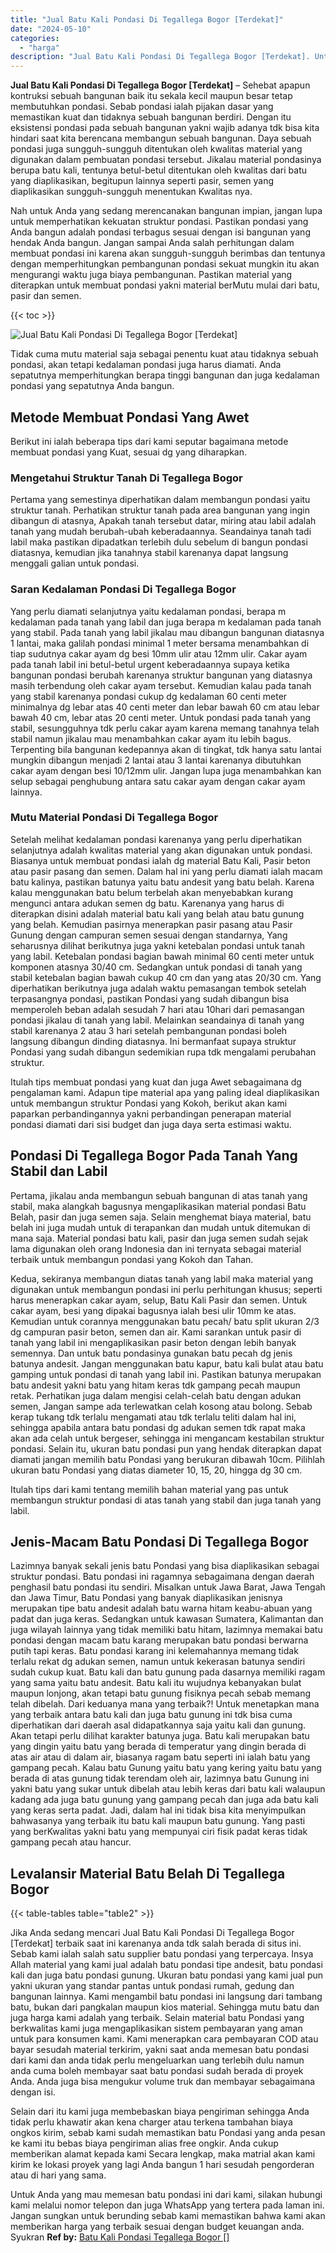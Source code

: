 ```yaml
---
title: "Jual Batu Kali Pondasi Di Tegallega Bogor [Terdekat]"
date: "2024-05-10"
categories: 
  - "harga"
description: "Jual Batu Kali Pondasi Di Tegallega Bogor [Terdekat]. Untuk Anda yang mau memesan batu pondasi ini dari kami, silakan hubungi kami melalui nomor telepon dan..."
---
```


**Jual Batu Kali Pondasi Di Tegallega Bogor \[Terdekat\]** – Sehebat apapun kontruksi sebuah bangunan baik itu sekala kecil maupun besar tetap membutuhkan pondasi. Sebab pondasi ialah pijakan dasar yang memastikan kuat dan tidaknya sebuah bangunan berdiri. Dengan itu eksistensi pondasi pada sebuah bangunan yakni wajib adanya tdk bisa kita hindari saat kita berencana membangun sebuah bangunan. Daya sebuah pondasi juga sungguh-sungguh ditentukan oleh kwalitas material yang digunakan dalam pembuatan pondasi tersebut. Jikalau material pondasinya berupa batu kali, tentunya betul-betul ditentukan oleh kwalitas dari batu yang diaplikasikan, begitupun lainnya seperti pasir, semen yang diaplikasikan sungguh-sungguh menentukan Kwalitas nya.

Nah untuk Anda yang sedang merencanakan bangunan impian, jangan lupa untuk memperhatikan kekuatan struktur pondasi. Pastikan pondasi yang Anda bangun adalah pondasi terbagus sesuai dengan isi bangunan yang hendak Anda bangun. Jangan sampai Anda salah perhitungan dalam membuat pondasi ini karena akan sungguh-sungguh berimbas dan tentunya dengan memperhitungkan pembangunan pondasi sekuat mungkin itu akan mengurangi waktu juga biaya pembangunan. Pastikan material yang diterapkan untuk membuat pondasi yakni material berMutu mulai dari batu, pasir dan semen.

{{< toc >}}

![Jual Batu Kali Pondasi Di Tegallega Bogor [Terdekat]](/images/jual-batu-kali-36.png)

Tidak cuma mutu material saja sebagai penentu kuat atau tidaknya sebuah pondasi, akan tetapi kedalaman pondasi juga harus diamati. Anda sepatutnya memperhitungkan berapa tinggi bangunan dan juga kedalaman pondasi yang sepatutnya Anda bangun.

## Metode Membuat Pondasi Yang Awet

Berikut ini ialah beberapa tips dari kami seputar bagaimana metode membuat pondasi yang Kuat, sesuai dg yang diharapkan.

### Mengetahui Struktur Tanah Di Tegallega Bogor

Pertama yang semestinya diperhatikan dalam membangun pondasi yaitu struktur tanah. Perhatikan struktur tanah pada area bangunan yang ingin dibangun di atasnya, Apakah tanah tersebut datar, miring atau labil adalah tanah yang mudah berubah-ubah keberadaannya. Seandainya tanah tadi labil maka pastikan dipadatkan terlebih dulu sebelum di bangun pondasi diatasnya, kemudian jika tanahnya stabil karenanya dapat langsung menggali galian untuk pondasi.

### Saran Kedalaman Pondasi Di Tegallega Bogor

Yang perlu diamati selanjutnya yaitu kedalaman pondasi, berapa m kedalaman pada tanah yang labil dan juga berapa m kedalaman pada tanah yang stabil. Pada tanah yang labil jikalau mau dibangun bangunan diatasnya 1 lantai, maka galilah pondasi minimal 1 meter bersama menambahkan di tiap sudutnya cakar ayam dg besi 10mm ulir atau 12mm ulir. Cakar ayam pada tanah labil ini betul-betul urgent keberadaannya supaya ketika bangunan pondasi berubah karenanya struktur bangunan yang diatasnya masih terbendung oleh cakar ayam tersebut. Kemudian kalau pada tanah yang stabil karenanya pondasi cukup dg kedalaman 60 centi meter minimalnya dg lebar atas 40 centi meter dan lebar bawah 60 cm atau lebar bawah 40 cm, lebar atas 20 centi meter. Untuk pondasi pada tanah yang stabil, sesungguhnya tdk perlu cakar ayam karena memang tanahnya telah stabil namun jikalau mau menambahkan cakar ayam itu lebih bagus. Terpenting bila bangunan kedepannya akan di tingkat, tdk hanya satu lantai mungkin dibangun menjadi 2 lantai atau 3 lantai karenanya dibutuhkan cakar ayam dengan besi 10/12mm ulir. Jangan lupa juga menambahkan kan selup sebagai penghubung antara satu cakar ayam dengan cakar ayam lainnya.

### Mutu Material Pondasi Di Tegallega Bogor

Setelah melihat kedalaman pondasi karenanya yang perlu diperhatikan selanjutnya adalah kwalitas material yang akan digunakan untuk pondasi. Biasanya untuk membuat pondasi ialah dg material Batu Kali, Pasir beton atau pasir pasang dan semen. Dalam hal ini yang perlu diamati ialah macam batu kalinya, pastikan batunya yaitu batu andesit yang batu belah. Karena kalau menggunakan batu belum terbelah akan menyebabkan kurang mengunci antara adukan semen dg batu. Karenanya yang harus di diterapkan disini adalah material batu kali yang belah atau batu gunung yang belah. Kemudian pasirnya menerapkan pasir pasang atau Pasir Gunung dengan campuran semen sesuai dengan standarnya, Yang seharusnya dilihat berikutnya juga yakni ketebalan pondasi untuk tanah yang labil. Ketebalan pondasi bagian bawah minimal 60 centi meter untuk komponen atasnya 30/40 cm. Sedangkan untuk pondasi di tanah yang stabil ketebalan bagian bawah cukup 40 cm dan yang atas 20/30 cm. Yang diperhatikan berikutnya juga adalah waktu pemasangan tembok setelah terpasangnya pondasi, pastikan Pondasi yang sudah dibangun bisa memperoleh beban adalah sesudah 7 hari atau 10hari dari pemasangan pondasi jikalau di tanah yang labil. Melainkan seandainya di tanah yang stabil karenanya 2 atau 3 hari setelah pembangunan pondasi boleh langsung dibangun dinding diatasnya. Ini bermanfaat supaya struktur Pondasi yang sudah dibangun sedemikian rupa tdk mengalami perubahan struktur.

Itulah tips membuat pondasi yang kuat dan juga Awet sebagaimana dg pengalaman kami. Adapun tipe material apa yang paling ideal diaplikasikan untuk membangun struktur Pondasi yang Kokoh, berikut akan kami paparkan perbandingannya yakni perbandingan penerapan material pondasi diamati dari sisi budget dan juga daya serta estimasi waktu.

## Pondasi Di Tegallega Bogor Pada Tanah Yang Stabil dan Labil

Pertama, jikalau anda membangun sebuah bangunan di atas tanah yang stabil, maka alangkah bagusnya mengaplikasikan material pondasi Batu Belah, pasir dan juga semen saja. Selain menghemat biaya material, batu belah ini juga mudah untuk di terapankan dan mudah untuk ditemukan di mana saja. Material pondasi batu kali, pasir dan juga semen sudah sejak lama digunakan oleh orang Indonesia dan ini ternyata sebagai material terbaik untuk membangun pondasi yang Kokoh dan Tahan.

Kedua, sekiranya membangun diatas tanah yang labil maka material yang digunakan untuk membangun pondasi ini perlu perhitungan khusus; seperti harus menerapkan cakar ayam, selup, Batu Kali Pasir dan semen. Untuk cakar ayam, besi yang dipakai bagusnya ialah besi ulir 10mm ke atas. Kemudian untuk corannya menggunakan batu pecah/ batu split ukuran 2/3 dg campuran pasir beton, semen dan air. Kami sarankan untuk pasir di tanah yang labil ini mengaplikasikan pasir beton dengan lebih banyak semennya. Dan untuk batu pondasinya gunakan batu pecah dg jenis batunya andesit. Jangan menggunakan batu kapur, batu kali bulat atau batu gamping untuk pondasi di tanah yang labil ini. Pastikan batunya merupakan batu andesit yakni batu yang hitam keras tdk gampang pecah maupun retak. Perhatikan juga dalam mengisi celah-celah batu dengan adukan semen, Jangan sampe ada terlewatkan celah kosong atau bolong. Sebab kerap tukang tdk terlalu mengamati atau tdk terlalu teliti dalam hal ini, sehingga apabila antara batu pondasi dg adukan semen tdk rapat maka akan ada celah untuk bergeser, sehingga ini mengancam kestabilan struktur pondasi. Selain itu, ukuran batu pondasi pun yang hendak diterapkan dapat diamati jangan memilih batu Pondasi yang berukuran dibawah 10cm. Pilihlah ukuran batu Pondasi yang diatas diameter 10, 15, 20, hingga dg 30 cm.

Itulah tips dari kami tentang memilih bahan material yang pas untuk membangun struktur pondasi di atas tanah yang stabil dan juga tanah yang labil.

## Jenis-Macam Batu Pondasi Di Tegallega Bogor

Lazimnya banyak sekali jenis batu Pondasi yang bisa diaplikasikan sebagai struktur pondasi. Batu pondasi ini ragamnya sebagaimana dengan daerah penghasil batu pondasi itu sendiri. Misalkan untuk Jawa Barat, Jawa Tengah dan Jawa Timur, Batu Pondasi yang banyak diaplikasikan jenisnya merupakan tipe batu andesit adalah batu warna hitam keabu-abuan yang padat dan juga keras. Sedangkan untuk kawasan Sumatera, Kalimantan dan juga wilayah lainnya yang tidak memiliki batu hitam, lazimnya memakai batu pondasi dengan macam batu karang merupakan batu pondasi berwarna putih tapi keras. Batu pondasi karang ini kelemahannya memang tidak terlalu rekat dg adukan semen, namun untuk kekerasan batunya sendiri sudah cukup kuat. Batu kali dan batu gunung pada dasarnya memiliki ragam yang sama yaitu batu andesit. Batu kali itu wujudnya kebanyakan bulat maupun lonjong, akan tetapi batu gunung fisiknya pecah sebab memang telah dibelah. Dari keduanya mana yang terbaik?! Untuk menetapkan mana yang terbaik antara batu kali dan juga batu gunung ini tdk bisa cuma diperhatikan dari daerah asal didapatkannya saja yaitu kali dan gunung. Akan tetapi perlu dilihat karakter batunya juga. Batu kali merupakan batu yang dingin yaitu batu yang berada di temperatur yang dingin berada di atas air atau di dalam air, biasanya ragam batu seperti ini ialah batu yang gampang pecah. Kalau batu Gunung yaitu batu yang kering yaitu batu yang berada di atas gunung tidak terendam oleh air, lazimnya batu Gunung ini yakni batu yang sukar untuk dibelah atau lebih keras dari batu kali walaupun kadang ada juga batu gunung yang gampang pecah dan juga ada batu kali yang keras serta padat. Jadi, dalam hal ini tidak bisa kita menyimpulkan bahwasanya yang terbaik itu batu kali maupun batu gunung. Yang pasti yang berKwalitas yakni batu yang mempunyai ciri fisik padat keras tidak gampang pecah atau hancur.

## Levalansir Material Batu Belah Di Tegallega Bogor

{{< table-tables table="table2" >}}

Jika Anda sedang mencari Jual Batu Kali Pondasi Di Tegallega Bogor \[Terdekat\] terbaik saat ini karenanya anda tdk salah berada di situs ini. Sebab kami ialah salah satu supplier batu pondasi yang terpercaya. Insya Allah material yang kami jual adalah batu pondasi tipe andesit, batu pondasi kali dan juga batu pondasi gunung. Ukuran batu pondasi yang kami jual pun yakni ukuran yang standar pantas untuk pondasi rumah, gedung dan bangunan lainnya. Kami mengambil batu pondasi ini langsung dari tambang batu, bukan dari pangkalan maupun kios material. Sehingga mutu batu dan juga harga kami adalah yang terbaik. Selain material batu Pondasi yang berkwalitas kami juga mengaplikasikan sistem pembayaran yang aman untuk para konsumen kami. Kami menerapkan cara pembayaran COD atau bayar sesudah material terkirim, yakni saat anda memesan batu pondasi dari kami dan anda tidak perlu mengeluarkan uang terlebih dulu namun anda cuma boleh membayar saat batu pondasi sudah berada di proyek Anda. Anda juga bisa mengukur volume truk dan membayar sebagaimana dengan isi.

Selain dari itu kami juga membebaskan biaya pengiriman sehingga Anda tidak perlu khawatir akan kena charger atau terkena tambahan biaya ongkos kirim, sebab kami sudah memastikan batu Pondasi yang anda pesan ke kami itu bebas biaya pengiriman alias free ongkir. Anda cukup memberikan alamat kepada kami Secara lengkap, maka matrial akan kami kirim ke lokasi proyek yang lagi Anda bangun 1 hari sesudah pengorderan atau di hari yang sama.

Untuk Anda yang mau memesan batu pondasi ini dari kami, silakan hubungi kami melalui nomor telepon dan juga WhatsApp yang tertera pada laman ini. Jangan sungkan untuk berunding sebab kami memastikan bahwa kami akan memberikan harga yang terbaik sesuai dengan budget keuangan anda. Syukran
**Ref by:** [Batu Kali Pondasi Tegallega Bogor []](https://id.wikipedia.org/wiki/Batu)
